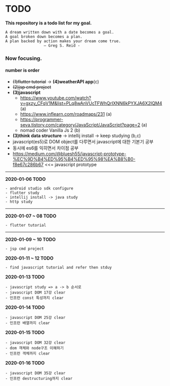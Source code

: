 # TODO
**This repository is a todo list for my goal.**

    A dream written down with a date becomes a goal.
    A goal broken down becomes a plan.
    A plan backed by action makes your dream come true.
                     – Greg S. Reid -



### Now focusing.

#### number is order
 - ~~(1)flutter tutorial~~ ->  **(4)weatherAPI app**(c)
 - ~~(2)jsp cmd project~~
 - **(3)javascript**
      - https://www.youtube.com/watch?v=gxzy_CFqV1M&list=PLq8wAnVUcTFWhQrIXNN6kPYXJA6X2IQM4 (a)
      - https://www.inflearn.com/roadmaps/231 (a)
      - https://programmer-seva.tistory.com/category/JavaScript/JavaScript?page=2 (a)
      - nomad coder Vanilla Js 2 (b)
 - **(3)think data structure** -> intellij install -> keep studying (b,c)    
 - javascript(es5)로 DOM object를 다루면서 javascript에 대한 기본기 공부
 - 동시에 es6를 익히면서 차이점 공부
 - https://medium.com/@bluesh55/javascript-prototype-%EC%9D%B4%ED%95%B4%ED%95%98%EA%B8%B0-f8e67c286b67 <<= javascript prototype
 
<hr>

**2020-01-06 TODO**

    - android studio sdk configure
    - flutter study
    - intellij install -> java study
    - http study

<hr>

**2020-01-07 ~ 08 TODO**

    - flutter tutorial
    
<hr>
    
**2020-01-09 ~ 10 TODO**

    - jsp cmd project

**2020-01-11 ~ 12 TODO**

    - find javascript tutorial and refer then stduy


**2020-01-13 TODO**

    - javascript study => a -> b 순서로
    - javascript DOM 17강 clear
    - 인프런 const 특성까지 clear    

**2020-01-14 TODO**

    - javascript DOM 25강 clear
    - 인프런 배열까지 clear
    

**2020-01-15 TODO**

    - javascript DOM 32강 clear
    - dom 객체와 node구조 이해하기
    - 인프런 객체까지 clear
    
**2020-01-16 TODO**

    - javascript DOM 35강 clear
    - 인프런 destructuring까지 clear
    
    
    
    
    

